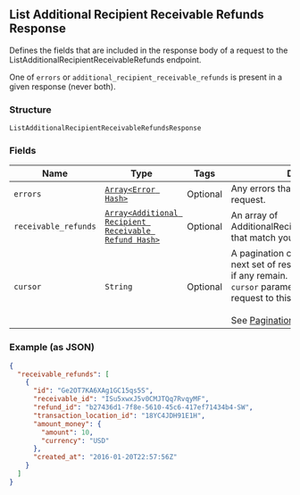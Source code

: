 ## List Additional Recipient Receivable Refunds Response

Defines the fields that are included in the response body of
a request to the ListAdditionalRecipientReceivableRefunds endpoint.

One of `errors` or `additional_recipient_receivable_refunds` is present in a given response (never both).

### Structure

`ListAdditionalRecipientReceivableRefundsResponse`

### Fields

| Name | Type | Tags | Description |
|  --- | --- | --- | --- |
| `errors` | [`Array<Error Hash>`](/doc/models/error.md) | Optional | Any errors that occurred during the request. |
| `receivable_refunds` | [`Array<Additional Recipient Receivable Refund Hash>`](/doc/models/additional-recipient-receivable-refund.md) | Optional | An array of AdditionalRecipientReceivableRefunds that match your query. |
| `cursor` | `String` | Optional | A pagination cursor for retrieving the next set of results,<br>if any remain. Provide this value as the `cursor` parameter in a subsequent<br>request to this endpoint.<br><br>See [Pagination](https://developer.squareup.com/docs/basics/api101/pagination) for more information. |

### Example (as JSON)

```json
{
  "receivable_refunds": [
    {
      "id": "Ge2OT7KA6XAg1GC15qs5S",
      "receivable_id": "ISu5xwxJ5v0CMJTQq7RvqyMF",
      "refund_id": "b27436d1-7f8e-5610-45c6-417ef71434b4-SW",
      "transaction_location_id": "18YC4JDH91E1H",
      "amount_money": {
        "amount": 10,
        "currency": "USD"
      },
      "created_at": "2016-01-20T22:57:56Z"
    }
  ]
}
```

